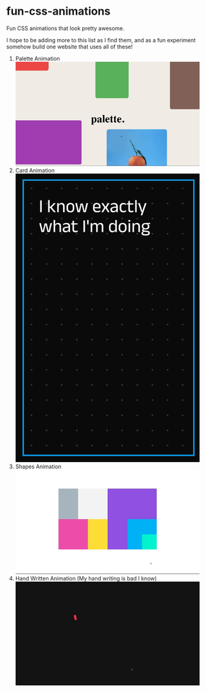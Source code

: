 # fun-css-animations
Fun CSS animations that look pretty awesome.

I hope to be adding more to this list as I find them, and as a fun experiment somehow build one website that uses all of these!

1. Palette Animation
    ![palette-animation](videos/palette-animation.gif)
2. Card Animation
    ![card-animation](videos/card-animation.gif)
3. Shapes Animation
    ![shapes-animation](videos/shapes-animation.gif)
4. Hand Written Animation (My hand writing is bad I know)
    ![hand-writing-animation](videos/hand-writing-animation.gif)

